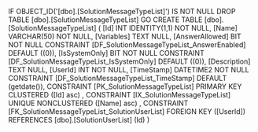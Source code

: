﻿
 IF OBJECT_ID('[dbo].[SolutionMessageTypeList]') IS NOT NULL 
 DROP TABLE [dbo].[SolutionMessageTypeList] 
 GO
 CREATE TABLE [dbo].[SolutionMessageTypeList] ( 
 [Id]             INT              IDENTITY(1,1)          NOT NULL,
 [Name]           VARCHAR(50)                             NOT NULL,
 [Variables]      TEXT                                        NULL,
 [AnswerAllowed]  BIT                                     NOT NULL  CONSTRAINT [DF_SolutionMessageTypeList_AnswerEnabled] DEFAULT ((0)),
 [IsSystemOnly]   BIT                                     NOT NULL  CONSTRAINT [DF_SolutionMessageTypeList_IsSystemOnly] DEFAULT ((0)),
 [Description]    TEXT                                        NULL,
 [UserId]         INT                                     NOT NULL,
 [TimeStamp]      DATETIME2                               NOT NULL  CONSTRAINT [DF_SolutionMessageTypeList_TimeStamp] DEFAULT (getdate()),
 CONSTRAINT   [PK_SolutionMessageTypeList]  PRIMARY KEY CLUSTERED    ([Id] asc) ,
 CONSTRAINT   [IX_SolutionMessageTypeList]  UNIQUE      NONCLUSTERED ([Name] asc) ,
 CONSTRAINT [FK_SolutionMessageTypeList_SolutionUserList] FOREIGN KEY ([UserId]) REFERENCES [dbo].[SolutionUserList] (Id) )
 
 